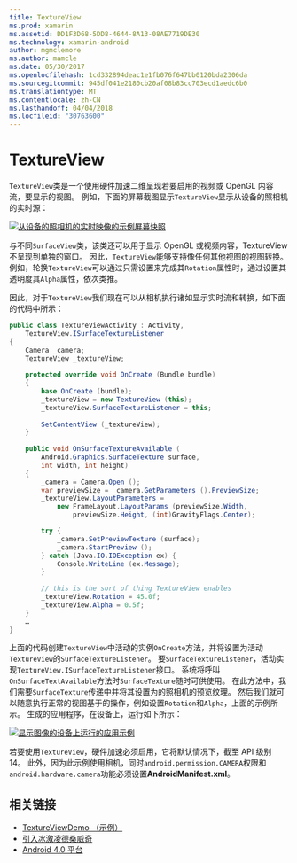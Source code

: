 ```yaml
---
title: TextureView
ms.prod: xamarin
ms.assetid: DD1F3D68-5DD8-4644-8A13-08AE7719DE30
ms.technology: xamarin-android
author: mgmclemore
ms.author: mamcle
ms.date: 05/30/2017
ms.openlocfilehash: 1cd332894deac1e1fb076f647bb0120bda2306da
ms.sourcegitcommit: 945df041e2180cb20af08b83cc703ecd1aedc6b0
ms.translationtype: MT
ms.contentlocale: zh-CN
ms.lasthandoff: 04/04/2018
ms.locfileid: "30763600"
---
```

# <a name="textureview"></a>TextureView

`TextureView`类是一个使用硬件加速二维呈现若要启用的视频或 OpenGL 内容流，要显示的视图。 例如，下面的屏幕截图显示`TextureView`显示从设备的照相机的实时源：

[![从设备的照相机的实时映像的示例屏幕快照](texture-view-images/22-textureviewcamera.png)](texture-view-images/22-textureviewcamera.png#lightbox)

与不同`SurfaceView`类，该类还可以用于显示 OpenGL 或视频内容，TextureView 不呈现到单独的窗口。
因此，`TextureView`能够支持像任何其他视图的视图转换。 例如，轮换`TextureView`可以通过只需设置来完成其`Rotation`属性时，通过设置其透明度其`Alpha`属性，依次类推。

因此，对于`TextureView`我们现在可以从相机执行诸如显示实时流和转换，如下面的代码中所示：

```csharp
public class TextureViewActivity : Activity,
    TextureView.ISurfaceTextureListener
{
    Camera _camera;
    TextureView _textureView;
       
    protected override void OnCreate (Bundle bundle)
    {
        base.OnCreate (bundle);
        _textureView = new TextureView (this);
        _textureView.SurfaceTextureListener = this;
           
        SetContentView (_textureView);
    }
       
    public void OnSurfaceTextureAvailable (
        Android.Graphics.SurfaceTexture surface,
        int width, int height)
    {
        _camera = Camera.Open ();
        var previewSize = _camera.GetParameters ().PreviewSize;
        _textureView.LayoutParameters =
            new FrameLayout.LayoutParams (previewSize.Width,
                previewSize.Height, (int)GravityFlags.Center);

        try {
            _camera.SetPreviewTexture (surface);
            _camera.StartPreview ();
        } catch (Java.IO.IOException ex) {
            Console.WriteLine (ex.Message);
        }
           
        // this is the sort of thing TextureView enables
        _textureView.Rotation = 45.0f;
        _textureView.Alpha = 0.5f;
    }
    …
}
```

上面的代码创建`TextureView`中活动的实例`OnCreate`方法，并将设置为活动`TextureView`的`SurfaceTextureListener`。 要`SurfaceTextureListener`，活动实现`TextureView.ISurfaceTextureListener`接口。 系统将呼叫`OnSurfaceTextAvailable`方法时`SurfaceTexture`随时可供使用。 在此方法中，我们需要`SurfaceTexture`传递中并将其设置为的照相机的预览纹理。 然后我们就可以随意执行正常的视图基于的操作，例如设置`Rotation`和`Alpha`，上面的示例所示。 生成的应用程序，在设备上，运行如下所示：

[![显示图像的设备上运行的应用示例](texture-view-images/17-textureviewdemo.png)](texture-view-images/17-textureviewdemo.png#lightbox)

若要使用`TextureView`，硬件加速必须启用，它将默认情况下，截至 API 级别 14。 此外，因为此示例使用相机，同时`android.permission.CAMERA`权限和`android.hardware.camera`功能必须设置**AndroidManifest.xml**。



## <a name="related-links"></a>相关链接

- [TextureViewDemo （示例）](https://developer.xamarin.com/samples/monodroid/TextureViewDemo/)
- [引入冰激凌德桑威奇](http://www.android.com/about/ice-cream-sandwich/)
- [Android 4.0 平台](http://developer.android.com/sdk/android-4.0.html)
